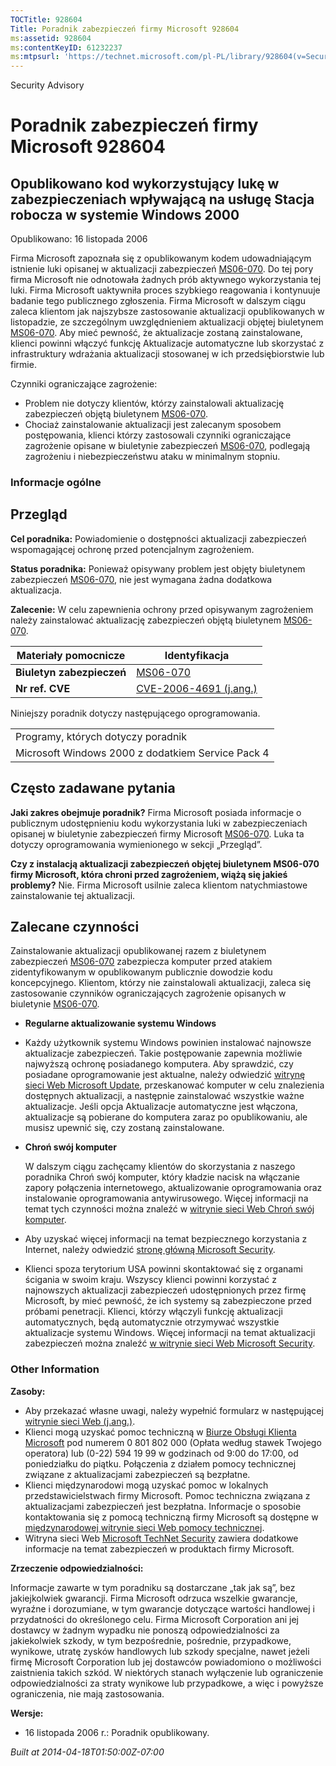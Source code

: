 ```yaml
---
TOCTitle: 928604
Title: Poradnik zabezpieczeń firmy Microsoft 928604
ms:assetid: 928604
ms:contentKeyID: 61232237
ms:mtpsurl: 'https://technet.microsoft.com/pl-PL/library/928604(v=Security.10)'
---
```


Security Advisory

Poradnik zabezpieczeń firmy Microsoft 928604
============================================

Opublikowano kod wykorzystujący lukę w zabezpieczeniach wpływającą na usługę Stacja robocza w systemie Windows 2000
-------------------------------------------------------------------------------------------------------------------

Opublikowano: 16 listopada 2006

Firma Microsoft zapoznała się z opublikowanym kodem udowadniającym istnienie luki opisanej w aktualizacji zabezpieczeń [MS06-070](http://technet.microsoft.com/security/bulletin/ms06-070). Do tej pory firma Microsoft nie odnotowała żadnych prób aktywnego wykorzystania tej luki. Firma Microsoft uaktywniła proces szybkiego reagowania i kontynuuje badanie tego publicznego zgłoszenia.
Firma Microsoft w dalszym ciągu zaleca klientom jak najszybsze zastosowanie aktualizacji opublikowanych w listopadzie, ze szczególnym uwzględnieniem aktualizacji objętej biuletynem [MS06-070](http://technet.microsoft.com/security/bulletin/ms06-070). Aby mieć pewność, że aktualizacje zostaną zainstalowane, klienci powinni włączyć funkcję Aktualizacje automatyczne lub skorzystać z infrastruktury wdrażania aktualizacji stosowanej w ich przedsiębiorstwie lub firmie.

Czynniki ograniczające zagrożenie:

-   Problem nie dotyczy klientów, którzy zainstalowali aktualizację zabezpieczeń objętą biuletynem [MS06-070](http://technet.microsoft.com/security/bulletin/ms06-070).
-   Chociaż zainstalowanie aktualizacji jest zalecanym sposobem postępowania, klienci którzy zastosowali czynniki ograniczające zagrożenie opisane w biuletynie zabezpieczeń [MS06-070](http://technet.microsoft.com/security/bulletin/ms06-070), podlegają zagrożeniu i niebezpieczeństwu ataku w minimalnym stopniu.

### Informacje ogólne

Przegląd
--------

<span></span>
**Cel poradnika:** Powiadomienie o dostępności aktualizacji zabezpieczeń wspomagającej ochronę przed potencjalnym zagrożeniem.

**Status poradnika:** Ponieważ opisywany problem jest objęty biuletynem zabezpieczeń [MS06-070](http://technet.microsoft.com/security/bulletin/ms06-070), nie jest wymagana żadna dodatkowa aktualizacja.

**Zalecenie:** W celu zapewnienia ochrony przed opisywanym zagrożeniem należy zainstalować aktualizację zabezpieczeń objętą biuletynem [MS06-070](http://technet.microsoft.com/security/bulletin/ms06-070).

| Materiały pomocnicze      | Identyfikacja                                                                             |
|---------------------------|-------------------------------------------------------------------------------------------|
| **Biuletyn zabezpieczeń** | [MS06-070](http://technet.microsoft.com/security/bulletin/ms06-070)                       |
| **Nr ref. CVE**           | [CVE-2006-4691 (j.ang.)](http://www.cve.mitre.org/cgi-bin/cvename.cgi?name=cve-2006-4691) |

Niniejszy poradnik dotyczy następującego oprogramowania.

|                                                   |
|---------------------------------------------------|
| Programy, których dotyczy poradnik                |
| Microsoft Windows 2000 z dodatkiem Service Pack 4 |

Często zadawane pytania
-----------------------

<span></span>
**Jaki zakres obejmuje poradnik?**
Firma Microsoft posiada informacje o publicznym udostępnieniu kodu wykorzystania luki w zabezpieczeniach opisanej w biuletynie zabezpieczeń firmy Microsoft [MS06-070](http://technet.microsoft.com/security/bulletin/ms06-070). Luka ta dotyczy oprogramowania wymienionego w sekcji „Przegląd”.

**Czy z instalacją aktualizacji zabezpieczeń objętej biuletynem MS06-070 firmy Microsoft, która chroni przed zagrożeniem, wiążą się jakieś problemy?**
Nie. Firma Microsoft usilnie zaleca klientom natychmiastowe zainstalowanie tej aktualizacji.

Zalecane czynności
------------------

<span></span>
Zainstalowanie aktualizacji opublikowanej razem z biuletynem zabezpieczeń [MS06-070](http://technet.microsoft.com/security/bulletin/ms06-070) zabezpiecza komputer przed atakiem zidentyfikowanym w opublikowanym publicznie dowodzie kodu koncepcyjnego. Klientom, którzy nie zainstalowali aktualizacji, zaleca się zastosowanie czynników ograniczających zagrożenie opisanych w biuletynie [MS06-070](http://technet.microsoft.com/security/bulletin/ms06-070).

-   **Regularne aktualizowanie systemu Windows**
-   Każdy użytkownik systemu Windows powinien instalować najnowsze aktualizacje zabezpieczeń. Takie postępowanie zapewnia możliwie najwyższą ochronę posiadanego komputera. Aby sprawdzić, czy posiadane oprogramowanie jest aktualne, należy odwiedzić [witrynę sieci Web Microsoft Update](http://update.microsoft.com/microsoftupdate), przeskanować komputer w celu znalezienia dostępnych aktualizacji, a następnie zainstalować wszystkie ważne aktualizacje. Jeśli opcja Aktualizacje automatyczne jest włączona, aktualizacje są pobierane do komputera zaraz po opublikowaniu, ale musisz upewnić się, czy zostaną zainstalowane.
-   **Chroń swój komputer**

    W dalszym ciągu zachęcamy klientów do skorzystania z naszego poradnika Chroń swój komputer, który kładzie nacisk na włączanie zapory połączenia internetowego, aktualizowanie oprogramowania oraz instalowanie oprogramowania antywirusowego. Więcej informacji na temat tych czynności można znaleźć w [witrynie sieci Web Chroń swój komputer](http://www.microsoft.com/poland/athome/security/protect/windowsxpsp2/default.mspx).

-   Aby uzyskać więcej informacji na temat bezpiecznego korzystania z Internet, należy odwiedzić [stronę główną Microsoft Security](http://www.microsoft.com/poland/security).
-   Klienci spoza terytorium USA powinni skontaktować się z organami ścigania w swoim kraju.
    Wszyscy klienci powinni korzystać z najnowszych aktualizacji zabezpieczeń udostępnionych przez firmę Microsoft, by mieć pewność, że ich systemy są zabezpieczone przed próbami penetracji. Klienci, którzy włączyli funkcję aktualizacji automatycznych, będą automatycznie otrzymywać wszystkie aktualizacje systemu Windows. Więcej informacji na temat aktualizacji zabezpieczeń można znaleźć [w witrynie sieci Web Microsoft Security](http://www.microsoft.com/poland/security).

### Other Information

**Zasoby:**

-   Aby przekazać własne uwagi, należy wypełnić formularz w następującej [witrynie sieci Web (j.ang.)](https://support.microsoft.com/common/survey.aspx?scid=sw;en;1257&amp;showpage=1&amp;ws=technet&amp;sd=tech).
-   Klienci mogą uzyskać pomoc techniczną w [Biurze Obsługi Klienta Microsoft](http://support.microsoft.com/contactus/?ws=support) pod numerem 0 801 802 000 (Opłata według stawek Twojego operatora) lub (0-22) 594 19 99 w godzinach od 9:00 do 17:00, od poniedziałku do piątku. Połączenia z działem pomocy technicznej związane z aktualizacjami zabezpieczeń są bezpłatne.
-   Klienci międzynarodowi mogą uzyskać pomoc w lokalnych przedstawicielstwach firmy Microsoft. Pomoc techniczna związana z aktualizacjami zabezpieczeń jest bezpłatna. Informacje o sposobie kontaktowania się z pomocą techniczną firmy Microsoft są dostępne w [międzynarodowej witrynie sieci Web pomocy technicznej](http://go.microsoft.com/fwlink/?linkid=21155).
-   Witryna sieci Web [Microsoft TechNet Security](http://www.microsoft.com/poland/technet/security/) zawiera dodatkowe informacje na temat zabezpieczeń w produktach firmy Microsoft.

**Zrzeczenie odpowiedzialności:**

Informacje zawarte w tym poradniku są dostarczane „tak jak są”, bez jakiejkolwiek gwarancji. Firma Microsoft odrzuca wszelkie gwarancje, wyraźne i dorozumiane, w tym gwarancje dotyczące wartości handlowej i przydatności do określonego celu. Firma Microsoft Corporation ani jej dostawcy w żadnym wypadku nie ponoszą odpowiedzialności za jakiekolwiek szkody, w tym bezpośrednie, pośrednie, przypadkowe, wynikowe, utratę zysków handlowych lub szkody specjalne, nawet jeżeli firmę Microsoft Corporation lub jej dostawców powiadomiono o możliwości zaistnienia takich szkód. W niektórych stanach wyłączenie lub ograniczenie odpowiedzialności za straty wynikowe lub przypadkowe, a więc i powyższe ograniczenia, nie mają zastosowania.

**Wersje:**

-   16 listopada 2006 r.: Poradnik opublikowany.

*Built at 2014-04-18T01:50:00Z-07:00*
